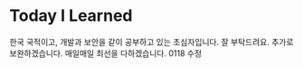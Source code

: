 # Today I Learned

한국 국적이고, 개발과 보안을 같이 공부하고 있는 초심자입니다. 잘 부탁드려요.
추가로 보완하겠습니다. 매일매일 최선을 다하겠습니다. 0118 수정
